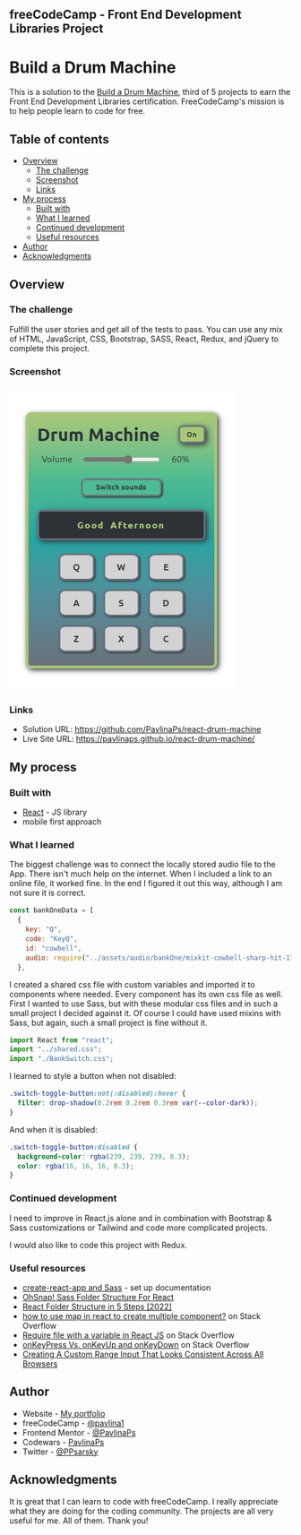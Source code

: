 ## freeCodeCamp - Front End Development Libraries Project

# Build a Drum Machine

This is a solution to the [Build a Drum Machine](https://www.freecodecamp.org/learn/front-end-development-libraries/front-end-development-libraries-projects/build-a-drum-machine), third of 5 projects to earn the Front End Development Libraries certification. FreeCodeCamp's mission is to help people learn to code for free.

## Table of contents

- [Overview](#overview)
  - [The challenge](#the-challenge)
  - [Screenshot](#screenshot)
  - [Links](#links)
- [My process](#my-process)
  - [Built with](#built-with)
  - [What I learned](#what-i-learned)
  - [Continued development](#continued-development)
  - [Useful resources](#useful-resources)
- [Author](#author)
- [Acknowledgments](#acknowledgments)

## Overview

### The challenge

Fulfill the user stories and get all of the tests to pass. You can use any mix of HTML, JavaScript, CSS, Bootstrap, SASS, React, Redux, and jQuery to complete this project.

### Screenshot

![](./public/screenshot.jpg)

### Links

- Solution URL: https://github.com/PavlinaPs/react-drum-machine
- Live Site URL: https://pavlinaps.github.io/react-drum-machine/

## My process

### Built with

- [React](https://reactjs.org/) - JS library
- mobile first approach

### What I learned

The biggest challenge was to connect the locally stored audio file to the App. There isn't much help on the internet. When I included a link to an online file, it worked fine. In the end I figured it out this way, although I am not sure it is correct.

```js
const bankOneData = [
  {
    key: "Q",
    code: "KeyQ",
    id: "cowbell",
    audio: require("../assets/audio/bankOne/mixkit-cowbell-sharp-hit-1743.wav"),
  },
```

I created a shared css file with custom variables and imported it to components where needed. Every component has its own css file as well. First I wanted to use Sass, but with these modular css files and in such a small project I decided against it. Of course I could have used mixins with Sass, but again, such a small project is fine without it.

```js
import React from "react";
import "../shared.css";
import "./BankSwitch.css";
```

I learned to style a button when not disabled:

```css
.switch-toggle-button:not(:disabled):hover {
  filter: drop-shadow(0.2rem 0.2rem 0.3rem var(--color-dark));
}
```

And when it is disabled:

```css
.switch-toggle-button:disabled {
  background-color: rgba(239, 239, 239, 0.3);
  color: rgba(16, 16, 16, 0.3);
}
```

### Continued development

I need to improve in React.js alone and in combination with Bootstrap & Sass customizations or Tailwind and code more complicated projects.

I would also like to code this project with Redux.

### Useful resources

- [create-react-app and Sass](https://create-react-app.dev/docs/adding-a-sass-stylesheet) - set up documentation
- [OhSnap! Sass Folder Structure For React](https://dev.to/gedalyakrycer/ohsnap-sass-folder-structure-for-react-483e)
- [React Folder Structure in 5 Steps [2022]](https://www.robinwieruch.de/react-folder-structure/)
- [how to use map in react to create multiple component?](https://stackoverflow.com/questions/69318193/how-to-use-map-in-react-to-create-multiple-component) on Stack Overflow
- [Require file with a variable in React JS](https://stackoverflow.com/questions/38374344/require-file-with-a-variable-in-react-js) on Stack Overflow
- [onKeyPress Vs. onKeyUp and onKeyDown](https://stackoverflow.com/questions/3396754/onkeypress-vs-onkeyup-and-onkeydown) on Stack Overflow
- [Creating A Custom Range Input That Looks Consistent Across All Browsers](https://www.smashingmagazine.com/2021/12/create-custom-range-input-consistent-browsers/)

## Author

- Website - [My portfolio](https://pavlinaps.github.io/my-portfolio/)
- freeCodeCamp - [@pavlina1](https://www.freecodecamp.org/pavlina1)
- Frontend Mentor - [@PavlinaPs](https://www.frontendmentor.io/profile/PavlinaPs)
- Codewars - [PavlinaPs](https://www.codewars.com/users/PavlinaPs)
- Twitter - [@PPsarsky](https://www.twitter.com/PPsarsky)

## Acknowledgments

It is great that I can learn to code with freeCodeCamp. I really appreciate what they are doing for the coding community. The projects are all very useful for me. All of them. Thank you!
